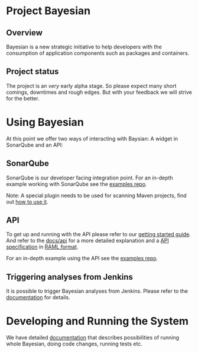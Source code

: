 # Project Bayesian

## Overview

Bayesian is a new strategic initiative to help developers with the consumption of application components such as packages and containers.

## Project status

The project is an _very_ early alpha stage. So please expect many short comings, downtimes and rough edges. But with your feedback we will strive for the better.

# Using Bayesian

At this point we offer two ways of interacting with Baysian: A widget in SonarQube and an API:

## SonarQube

SonarQube is our developer facing integration point. For an in-depth example working with SonarQube see the [examples repo](https://github.com/baytemp/examples).

Note: A special plugin needs to be used for scanning Maven projects, find out [how to use it](sonarqube-widget/scanning_maven_projects.md).

## API

To get up and running with the API please refer to our [getting started guide](docs/getting_started.md). And refer to the [docs/api](docs/api) for a more detailed explanation and a [API
specification](docs/api/raml/) in
[RAML format](https://github.com/raml-org/raml-spec/blob/master/versions/raml-08/raml-08.md).

For an in-depth example using the API see the [examples repo](https://github.com/baytemp/examples).

## Triggering analyses from Jenkins

It is possible to trigger Bayesian analyses from Jenkins. Please refer to the [documentation](https://github.com/baytemp/sonarqube-plugin/blob/master/docs/running_from_jenkins.md) for details.

# Developing and Running the System

We have detailed [documentation](docs/developing_running.md) that describes possibilities of running whole Bayesian, doing code changes, running tests etc.
